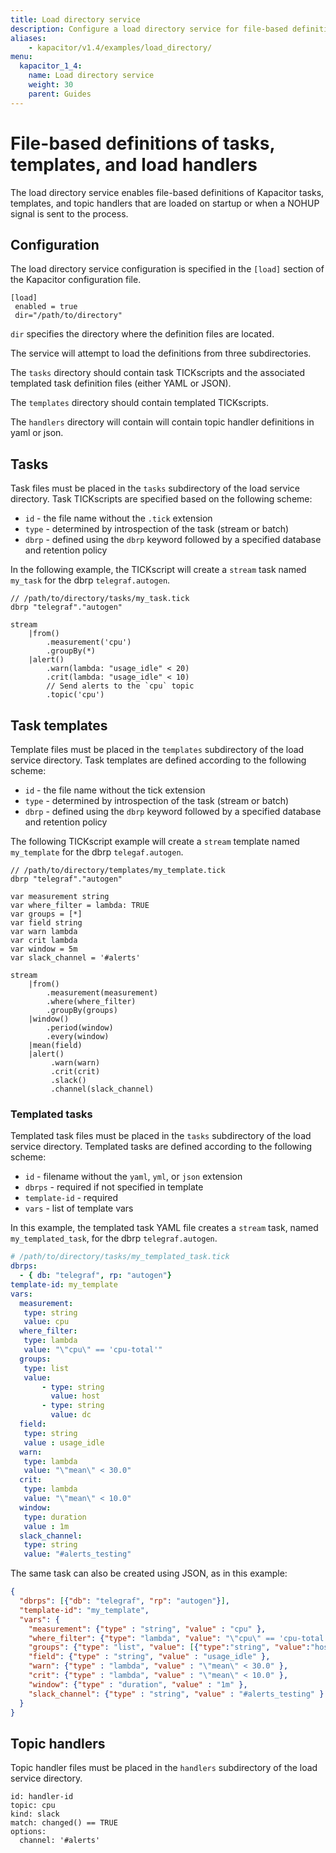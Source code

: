 ```yaml
---
title: Load directory service
description: Configure a load directory service for file-based definitions of Kapacitor tasks, templates, and topic handlers that load on startup
aliases:
    - kapacitor/v1.4/examples/load_directory/
menu:
  kapacitor_1_4:
    name: Load directory service
    weight: 30
    parent: Guides
---
```


# File-based definitions of tasks, templates, and load handlers

The load directory service enables file-based definitions of Kapacitor tasks, templates, and topic handlers that are loaded on startup or when a NOHUP signal is sent to the process.

## Configuration
The load directory service configuration is specified in the `[load]` section of the Kapacitor configuration file.

```
[load]
 enabled = true
 dir="/path/to/directory"
```

`dir` specifies the directory where the definition files are located.

The service will attempt to load the definitions from three subdirectories.

The `tasks` directory should contain task TICKscripts and the associated templated task definition files (either YAML or JSON).

The `templates` directory should contain templated TICKscripts.

The `handlers` directory will contain will contain topic handler definitions in yaml or json.

## Tasks

Task files must be placed in the `tasks` subdirectory of the load service
directory. Task TICKscripts are specified based on the following scheme:

* `id` - the file name without the `.tick` extension
* `type` - determined by introspection of the task (stream or batch)
* `dbrp` - defined using the `dbrp` keyword followed by a specified database and retention policy

In the following example, the TICKscript will create a `stream` task named `my_task` for the dbrp `telegraf.autogen`.

```
// /path/to/directory/tasks/my_task.tick
dbrp "telegraf"."autogen"

stream
    |from()
        .measurement('cpu')
        .groupBy(*)
    |alert()
        .warn(lambda: "usage_idle" < 20)
        .crit(lambda: "usage_idle" < 10)
        // Send alerts to the `cpu` topic
        .topic('cpu')
```


## Task templates

Template files must be placed in the `templates` subdirectory of the load service directory.
Task templates are defined according to the following scheme:

* `id` - the file name without the tick extension
* `type` - determined by introspection of the task (stream or batch)
* `dbrp` - defined using the `dbrp` keyword followed by a specified database and retention policy

The following TICKscript example will create a `stream` template named `my_template` for the dbrp `telegaf.autogen`.

```
// /path/to/directory/templates/my_template.tick
dbrp "telegraf"."autogen"

var measurement string
var where_filter = lambda: TRUE
var groups = [*]
var field string
var warn lambda
var crit lambda
var window = 5m
var slack_channel = '#alerts'

stream
    |from()
        .measurement(measurement)
        .where(where_filter)
        .groupBy(groups)
    |window()
        .period(window)
        .every(window)
    |mean(field)
    |alert()
         .warn(warn)
         .crit(crit)
         .slack()
         .channel(slack_channel)
```

### Templated tasks

Templated task files must be placed in the `tasks` subdirectory of the load service directory.
Templated tasks are defined according to the following scheme:

* `id` - filename without the `yaml`, `yml`, or `json` extension
* `dbrps` - required if not specified in template
* `template-id` - required
* `vars` - list of template vars

In this example, the templated task YAML file creates a `stream` task, named `my_templated_task`, for the dbrp `telegraf.autogen`.

```yaml
# /path/to/directory/tasks/my_templated_task.tick
dbrps:
  - { db: "telegraf", rp: "autogen"}
template-id: my_template
vars:
  measurement:
   type: string
   value: cpu
  where_filter:
   type: lambda
   value: "\"cpu\" == 'cpu-total'"
  groups:
   type: list
   value:
       - type: string
         value: host
       - type: string
         value: dc
  field:
   type: string
   value : usage_idle
  warn:
   type: lambda
   value: "\"mean\" < 30.0"
  crit:
   type: lambda
   value: "\"mean\" < 10.0"
  window:
   type: duration
   value : 1m
  slack_channel:
   type: string
   value: "#alerts_testing"
```

The same task can also be created using JSON, as in this example:

```json
{
  "dbrps": [{"db": "telegraf", "rp": "autogen"}],
  "template-id": "my_template",
  "vars": {
    "measurement": {"type" : "string", "value" : "cpu" },
    "where_filter": {"type": "lambda", "value": "\"cpu\" == 'cpu-total'"},
    "groups": {"type": "list", "value": [{"type":"string", "value":"host"},{"type":"string", "value":"dc"}]},
    "field": {"type" : "string", "value" : "usage_idle" },
    "warn": {"type" : "lambda", "value" : "\"mean\" < 30.0" },
    "crit": {"type" : "lambda", "value" : "\"mean\" < 10.0" },
    "window": {"type" : "duration", "value" : "1m" },
    "slack_channel": {"type" : "string", "value" : "#alerts_testing" }
  }
}
```

## Topic handlers

Topic handler files must be placed in the `handlers` subdirectory of the load service directory.

```
id: handler-id
topic: cpu
kind: slack
match: changed() == TRUE
options:
  channel: '#alerts'
```
